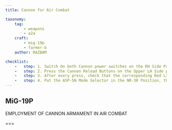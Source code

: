 ```yaml
---
title: Cannon for Air Combat

taxonomy:
    tag:
        - weapons
        - a2a
    craft: 
        - mig-19p
        - farmer-b
    author: RAZBAM

checklist:
    -   step: 1. Switch On both Cannon power switches on the RH Side Panel. 
    -   step: 2. Press the Cannon Reload Buttons on the Upper LH Side panel for more than 2 seconds per Button. 
    -   step: 3. After every press, check that the corresponding Red Lamp, indicating an armed cannon, is illuminated on the lower Main Instrument Panel above the Ammunition Counters. 
    -   step: 4. Put the ASP-5N Mode Selector in the NR-30 Position, this arms the cannons ready for use. Depending on the situation, the Pilot can choose to Aim the Cannons using Optic or Radar Mode. 
---
```


## MiG-19P 
EMPLOYMENT OF CANNON ARMAMENT IN AIR COMBAT

===

